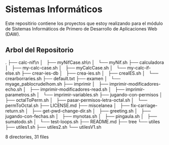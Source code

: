 # Sistemas Informáticos
Este repositirio contiene los proyectos que estoy realizando para el módulo de Sistemas Informáticos de Primero de Desarrollo de Aplicaciones Web (DAW). 

## Arbol del Repositorio
.
├── calc-nif\n
│   ├── myNifCase.sh\n
│   └── myNif.sh
├── calculadora
│   ├── my-calc-case.sh
│   ├── myCalcCase.sh
│   └── my-calc-if-else.sh
├── crear-ies-db
│   ├── crea-ies.sh
│   ├── creaIES.sh
│   └── crearborraries.sh
├── default.txt
├── examen
│   └── myage_pablocrudelhom.sh
├── imprimir
│   ├── imprimir-modificadores-echo.sh
│   ├── imprimir-modificadores-read.sh
│   ├── imprimir-parametros.sh
│   └── imprimir-variables.sh
├── jugando-con-permisos
│   ├── octalToPerm.sh
│   ├── pasar-permisos-letra-octal.sh
│   └── permToOctal.sh
├── LICENSE.md
├── miscelanea
│   ├── fix-carriage-return.sh
│   ├── get-pwd-change-dir.sh
│   ├── greeting.sh
│   ├── jugando-con-fechas.sh
│   ├── mynotas.sh
│   ├── pingaula.sh
│   ├── sumatodo.sh
│   └── test-loops.sh
├── README.md
├── tree
└── utiles
    ├── utiles1.sh
    ├── utiles2.sh
    └── utilesV1.sh

8 directories, 31 files
